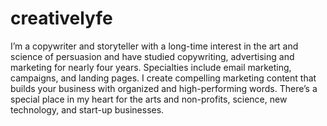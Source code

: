 # creativelyfe
I’m a copywriter and storyteller with a long-time interest in the art and science of persuasion and have studied copywriting, advertising and marketing for nearly four years. Specialties include email marketing, campaigns, and landing pages. I create compelling marketing content that builds your business with organized and high-performing words. There’s a special place in my heart for the arts and non-profits, science, new technology, and start-up businesses.
